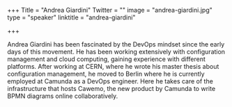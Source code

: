 +++
Title = "Andrea Giardini"
Twitter = ""
image = "andrea-giardini.jpg"
type = "speaker"
linktitle = "andrea-giardini"

+++ 

Andrea Giardini has been fascinated by the DevOps mindset since the early
days of this movement. He has been working extensively with configuration
management and cloud computing, gaining experience with different platforms.
After working at CERN, where he wrote his master thesis about configuration
management, he moved to Berlin where he is currently employed at Camunda as a
DevOps engineer. Here he takes care of the infrastructure that hosts Cawemo, the
new product by Camunda to write BPMN diagrams online collaboratively.

